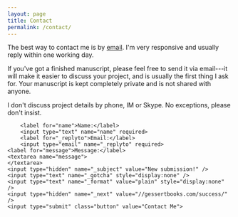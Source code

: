 ```yaml
---
layout: page
title: Contact
permalink: /contact/
---
```

The best way to contact me is by [email](mailto:phillip@gessertbooks.com). I'm very responsive and usually reply within one working day.

If you've got a finished manuscript, please feel free to send it via email---it will make it easier to discuss your project, and is usually the first thing I ask for. Your manuscript is kept completely private and is not shared with anyone.

I don't discuss project details by phone, IM or Skype. No exceptions, please don't insist.

<form action="https://formspree.io/phillip@gessertbooks.com"
	method="POST">
	
		<label for="name">Name:</label>
		<input type="text" name="name" required>
		<label for="_replyto">Email:</label>
		<input type="email" name="_replyto" required>
	<label for="message">Message:</label>
	<textarea name="message">
	</textarea>
	<input type="hidden" name="_subject" value="New submission!" />
	<input type="text" name="_gotcha" style="display:none" />
	<input type="text" name="_format" value="plain" style="display:none" />
	<input type="hidden" name="_next" value="//gessertbooks.com/success/" />
	<input type="submit" class="button" value="Contact Me">
</form>